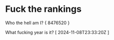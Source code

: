 # Fuck the rankings

Who the hell am I?
{ 8476520 }

What fucking year is it?
[ 2024-11-08T23:33:20Z ]
